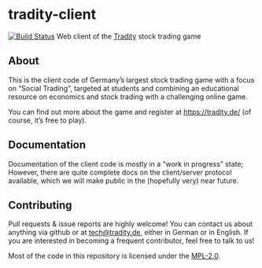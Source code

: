 # tradity-client

[![Build Status](https://travis-ci.org/tradity/tradity-client.svg?style=flat&branch=master)](https://travis-ci.org/tradity/tradity-client?branch=master)
Web client of the [Tradity](https://tradity.de/) stock trading game

## About
This is the client code of Germany’s largest stock trading game with a focus on “Social Trading”,
targeted at students and combining an educational resource on economics and stock trading with
a challenging online game.

You can find out more about the game and register at https://tradity.de/ (of course, it’s free to play).

## Documentation
Documentation of the client code is mostly in a “work in progress” state; However, there are
quite complete docs on the client/server protocol available, which we will make public in the
(hopefully very) near future.

## Contributing
Pull requests & issue reports are highly welcome! You can contact us about anything
via github or at tech@tradity.de, either in German or in English.
If you are interested in becoming a frequent contributor, feel free to talk to us!

Most of the code in this repository is licensed under the [MPL-2.0](https://www.mozilla.org/MPL/2.0/).

